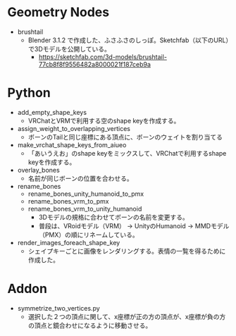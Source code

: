 # Geometry Nodes
- brushtail
  - Blender 3.1.2 で作成した、ふさふさのしっぽ。Sketchfab（以下のURL）で3Dモデルを公開している。
    - https://sketchfab.com/3d-models/brushtail-77cb8f8f9556482a8000021f187ceb9a

# Python
- add_empty_shape_keys
  - VRChatとVRMで利用する空のshape keyを作成する。
- assign_weight_to_overlapping_vertices
  - ボーンのTailと同じ座標にある頂点に、ボーンのウェイトを割り当てる
- make_vrchat_shape_keys_from_aiueo
  - 「あいうえお」のshape keyをミックスして、VRChatで利用するshape keyを作成する。
- overlay_bones
  - 名前が同じボーンの位置を合わせる。
- rename_bones
  - rename_bones_unity_humanoid_to_pmx
  - rename_bones_vrm_to_pmx
  - rename_bones_vrm_to_unity_humanoid
    - 3Dモデルの規格に合わせてボーンの名前を変更する。
    - 普段は、VRoidモデル（VRM） -> UnityのHumanoid -> MMDモデル（PMX）の順にリネームしている。
- render_images_foreach_shape_key
  - シェイプキーごとに画像をレンダリングする。表情の一覧を得るために作成した。
  
# Addon
- symmetrize_two_vertices.py
  - 選択した２つの頂点に関して、x座標が正の方の頂点が、x座標が負の方の頂点と鏡合わせになるように移動させる。
